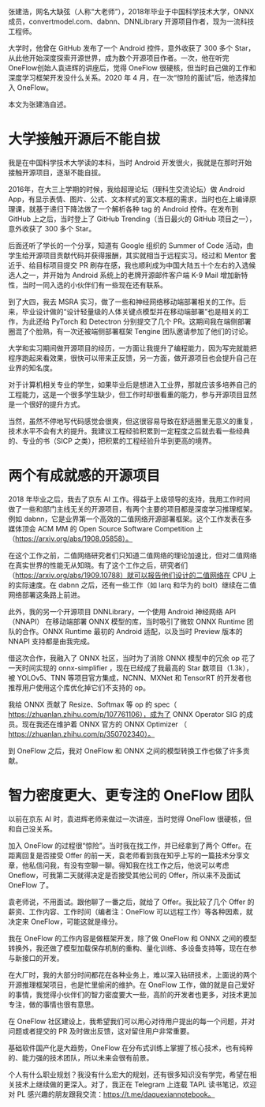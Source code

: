张建浩，网名大缺弦（人称“大老师”），2018年毕业于中国科学技术大学，ONNX 成员，convertmodel.com、dabnn、DNNLibrary 开源项目作者，现为一流科技工程师。

大学时，他曾在 GitHub 发布了一个 Android 控件，意外收获了 300 多个 Star，从此他开始深度探索开源世界，成为数个开源项目作者。一次，他在听完OneFlow创始人袁进辉的讲座后，觉得 OneFlow 很硬核，但当时自己做的工作和深度学习框架开发没什么关系。2020 年 4 月，在一次“惊险的面试”后，他选择加入 OneFlow。

本文为张建浩自述。

# 大学接触开源后不能自拔

我是在中国科学技术大学读的本科，当时 Android 开发很火，我就是在那时开始接触开源项目，逐渐不能自拔。

2016年，在大三上学期的时候，我给超理论坛（理科生交流论坛）做 Android App，有显示表情、图片、公式、文本样式的富文本框的需求，当时也在上编译原理课，就基于递归下降法做了一个解析各种 tag 的 Android 控件。在发布到 GitHub 上之后，当时登上了 GitHub Trending（当日最火的 GitHub 项目之一），意外收获了 300 多个 Star。

后面还听了学长的一个分享，知道有 Google 组织的 Summer of Code 活动，由学生给开源项目贡献代码并获得报酬，其实就相当于远程实习。经过和 Mentor 套近乎、给目标项目提交 PR 刷存在感，我也顺利成为中国大陆五十个左右的入选候选人之一，并开始为 Android 系统上的老牌开源邮件客户端 K-9 Mail 增加新特性，当时一同入选的小伙伴们有一些现在还有联系。

到了大四，我去 MSRA 实习，做了一些和神经网络移动端部署相关的工作。后来，毕业设计做的“设计轻量级的人体关键点模型并在移动端部署”也是相关的工作，为此还给 PyTorch 和 Detectron 分别提交了几个 PR。这期间我在端侧部署圈混了个脸熟，有一次还被端侧部署框架 Tengine 团队邀请参加了他们的讨论。

大学和实习期间做开源项目的经历，一方面让我提升了编程能力，因为写完就能把程序跑起来看效果，很快可以带来正反馈，另一方面，做开源项目也会提升自己在业界的知名度。

对于计算机相关专业的学生，如果毕业后是想进入工业界，那就应该多培养自己的工程能力，这是一个很多学生缺少，但工作时却很看重的能力，参与开源项目显然是一个很好的提升方式。

当然，虽然不停地写代码感觉会很爽，但这很容易导致在舒适圈里无意义的重复，技术水平不会有大的提升。我建议工程经验积累到一定程度之后就去看一些经典的、专业的书（SICP 之类），把积累的工程经验升华到更高的境界。

# 两个有成就感的开源项目

2018 年毕业之后，我去了京东 AI 工作。得益于上级领导的支持，我用工作时间做了一些和部门主线无关的开源项目，有两个主要的项目都是深度学习推理框架。例如 dabnn，它是业界第一个高效的二值网络开源部署框架。这个工作发表在多媒体顶会 ACM MM 的 Open Source Software Competition 上 （https://arxiv.org/abs/1908.05858）。

在这个工作之前，二值网络研究者们只知道二值网络的理论加速比，但对二值网络在真实世界的性能无从知晓。有了这个工作之后，研究者们 （https://arxiv.org/abs/1909.10788）就可以报告他们设计的二值网络在 CPU 上的实际速度。在 dabnn 之后，还有一些工作（如 larq 和华为的 bolt）继续在二值网络部署这条路上前进。

此外，我的另一个开源项目 DNNLibrary，一个使用 Android 神经网络 API（NNAPI） 在移动端部署 ONNX 模型的库，当时吸引了微软 ONNX Runtime 团队的合作。ONNX Runtime 最初的 Android 适配，以及当时 Preview 版本的 NNAPI 支持都是由我完成。

借这次合作，我融入了 ONNX 社区，当时为了消除 ONNX 模型中的冗余 op 花了一天时间实现的 onnx-simplifier ，现在已经成了我最高的 Star 数项目（1.3k），被 YOLOv5、TNN 等项目官方集成，NCNN、MXNet 和 TensorRT 的开发者也推荐用户使用这个库优化掉它们不支持的 op。

我给 ONNX 贡献了 Resize、Softmax 等 op 的 spec（ https://zhuanlan.zhihu.com/p/107761106），成为了 ONNX Operator SIG 的成员。现在我还在维护着 ONNX 官方的 ONNX Optimizer （ https://zhuanlan.zhihu.com/p/350702340）。

到 OneFlow 之后，我对 OneFlow 和 ONNX 之间的模型转换工作也做了许多贡献。

# 智力密度更大、更专注的 OneFlow 团队

以前在京东 AI 时，袁进辉老师来做过一次讲座，当时觉得 OneFlow 很硬核，但和自己没关系。

加入 OneFlow 的过程很“惊险”。当时我在找工作，并已经拿到了两个 Offer。在距离回复是否接受 Offer 的前一天，袁老师看到我在知乎上写的一篇技术分享文章，他私信问我，有没有空聊一聊。得知我在找工作之后，他说可以考虑 Oneflow，可我第二天就得决定是否接受其他公司的 Offer，所以来不及面试 OneFlow 了。

袁老师说，不用面试。跟他聊了一番之后，就给了 Offer。我比较了几个 Offer 的薪资、工作内容、工作时间（编者注：OneFlow 可以远程工作）等各种因素，就决定来 OneFlow，可能这就是缘分。

我在 OneFlow 的工作内容是做框架开发，除了做 OneFlow 和 ONNX 之间的模型转换外，我还做了模型加载保存机制的重构、量化训练、多设备支持等，现在在参与新接口的开发。

在大厂时，我的大部分时间都花在各种业务上，难以深入钻研技术，上面说的两个开源推理框架项目，也是忙里偷闲的维护。在 OneFlow 工作，做的就是自己爱好的事情，我觉得小伙伴们的智力密度要大一些，高阶的开发者也更多，对技术更加专注，做的事情也很有意思。

在 OneFlow 社区建设上，我希望我们可以用心对待用户提出的每一个问题，并对问题或者提交的 PR 及时做出反馈，这对留住用户非常重要。

基础软件国产化是大趋势，OneFlow 在分布式训练上掌握了核心技术，也有纯粹的、能力强的技术团队，所以未来会很有前景。

个人有什么职业规划？我没有什么宏大的规划，还有很多知识没有学完，希望在相关技术上继续做的更深入。对了，我正在 Telegram 上连载 TAPL 读书笔记，欢迎对 PL 感兴趣的朋友跟我交流：https://t.me/daquexiannotebook。